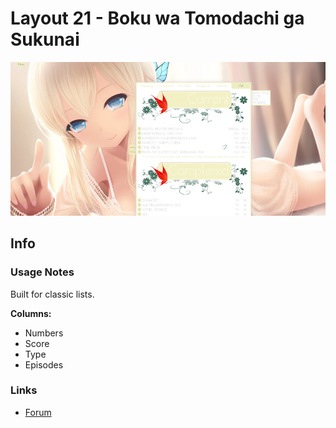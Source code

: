 # Layout 21 - Boku wa Tomodachi ga Sukunai

![](gallery/demo.jpg)

## Info

### Usage Notes

Built for classic lists.

**Columns:**

- Numbers
- Score
- Type
- Episodes

### Links

- [Forum]()